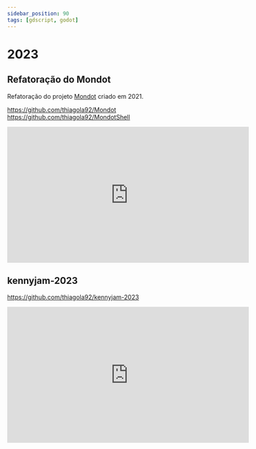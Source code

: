 ```yaml
---
sidebar_position: 90
tags: [gdscript, godot]
---
```


# 2023

## Refatoração do Mondot

Refatoração do projeto [Mondot](http://localhost:3000/projects/2021#mondot) criado em 2021.  

https://github.com/thiagola92/Mondot  
https://github.com/thiagola92/MondotShell  

<iframe width="560" height="315" src="https://www.youtube.com/embed/laGAwJniaUc" title="YouTube video player" frameborder="0" allow="accelerometer; autoplay; clipboard-write; encrypted-media; gyroscope; picture-in-picture; web-share" allowfullscreen></iframe>  

## kennyjam-2023

https://github.com/thiagola92/kennyjam-2023

<iframe width="560" height="315" src="https://www.youtube.com/embed/Ilbuuse23sk" title="YouTube video player" frameborder="0" allow="accelerometer; autoplay; clipboard-write; encrypted-media; gyroscope; picture-in-picture; web-share" allowfullscreen></iframe>  